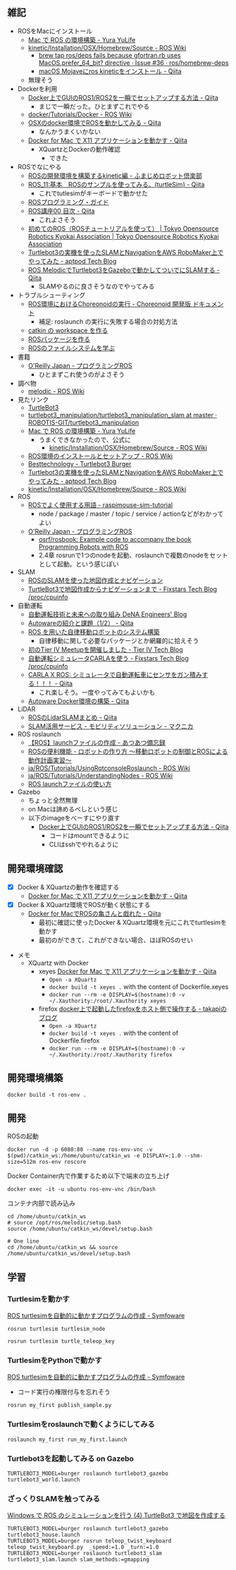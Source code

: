 ## 雑記

- ROSをMacにインストール
  - [Mac で ROS の環境構築 - Yura YuLife](https://yura2.hateblo.jp/entry/2016/11/09/Mac_%E3%81%A7_ROS_%E3%81%AE%E7%92%B0%E5%A2%83%E6%A7%8B%E7%AF%89)
  - [kinetic/Installation/OSX/Homebrew/Source - ROS Wiki](http://wiki.ros.org/kinetic/Installation/OSX/Homebrew/Source)
    - [brew tap ros/deps fails because gfortran.rb uses MacOS.prefer_64_bit? directive · Issue #36 · ros/homebrew-deps](https://github.com/ros/homebrew-deps/issues/36)
    - [macOS Mojaveにros kineticをインストール - Qiita](https://qiita.com/watakandai/items/f19f42929193ee45e39c)
  - 無理そう
- Dockerを利用
  - [Docker上でGUIのROS1/ROS2を一瞬でセットアップする方法 - Qiita](https://qiita.com/karaage0703/items/957bdc7b4dabfc6639da)
    - まじで一瞬だった。ひとまずこれでやる
  - [docker/Tutorials/Docker - ROS Wiki](http://wiki.ros.org/docker/Tutorials/Docker)
  - [OSXのdocker環境でROSを動かしてみる - Qiita](https://qiita.com/mechamogera/items/1de9a49306087936d954)
    - なんかうまくいかない
  - [Docker for Mac で X11 アプリケーションを動かす - Qiita](https://qiita.com/hoto17296/items/bdb2ab24bc32b6b7f360)
    - XQuartzとDockerの動作確認
      - できた
- ROSでなにやる
  - [ROSの開発環境を構築するkinetic編 - ふまじめロボット倶楽部](http://dashimaki360.hatenablog.com/entry/2018/01/08/235959)
  - [ROS_11:基本　ROSのサンプルを使ってみる。(turtleSim) - Qiita](https://qiita.com/NWLab/items/687bbac01e69301e24c5)
    - これでtutlesimがキーボードで動かせた
  - [ROSプログラミング・ガイド](https://tail-island.github.io/six_point_two_eight/)
  - [ROS講座00 目次 - Qiita](https://qiita.com/srs/items/5f44440afea0eb616b4a)
    - これよさそう
  - [初めてのROS（ROSチュートリアルを使って） | Tokyo Opensource Robotics Kyokai Association | Tokyo Opensource Robotics Kyokai Association](https://opensource-robotics.tokyo.jp/?p=4450)
  - [Turtlebot3の実機を使ったSLAMとNavigationをAWS RoboMaker上でやってみた - aptpod Tech Blog](https://tech.aptpod.co.jp/entry/2020/07/03/100000#%E3%82%A4%E3%83%B3%E3%82%BF%E3%83%BC%E3%83%8D%E3%83%83%E3%83%88%E7%B5%8C%E7%94%B1%E3%81%A7SLAMNavigation%E3%82%92%E5%8B%95%E3%81%8B%E3%81%99%E3%81%9F%E3%82%81%E3%81%AB%E5%BF%85%E8%A6%81%E3%81%AAROS%E3%83%88%E3%83%94%E3%83%83%E3%82%AF%E3%82%92%E8%AA%BF%E3%81%B9%E3%82%8B)
  - [ROS MelodicでTurtlebot3をGazeboで動かしてついでにSLAMする - Qiita](https://qiita.com/protocol1964/items/1e63aebddd7d5bfd0d1b)
    - SLAMやるのに良さそうなのでやってみる
- トラブルシューティング
  - [ROS環境におけるChoreonoidの実行 - Choreonoid 開発版 ドキュメント](https://choreonoid.org/ja/manuals/latest/ros/run-choreonoid.html#id8)
    - 補足: roslaunch の実行に失敗する場合の対処方法
  - [catkin の workspace を作る](http://wiki.ros.org/ja/catkin/Tutorials/create_a_workspace)
  - [ROSパッケージを作る](http://wiki.ros.org/ja/ROS/Tutorials/CreatingPackage)
  - [ROSのファイルシステムを学ぶ](http://wiki.ros.org/ja/ROS/Tutorials/NavigatingTheFilesystem#ja.2FROS.2FTutorials.2Fcatkin.2FNavigatingTheFilesystem.roscd_.2BMJJPfzBG-)
- 書籍
  - [O'Reilly Japan - プログラミングROS](https://www.oreilly.co.jp/books/9784873118093/)
    - ひとまずこれ使うのがよさそう
- 調べ物
  - [melodic - ROS Wiki](http://wiki.ros.org/melodic)
- 見たリンク
  - [TurtleBot3](https://emanual.robotis.com/docs/en/platform/turtlebot3/simulation/#ros-1-simulation)
  - [turtlebot3_manipulation/turtlebot3_manipulation_slam at master · ROBOTIS-GIT/turtlebot3_manipulation](https://github.com/ROBOTIS-GIT/turtlebot3_manipulation/tree/master/turtlebot3_manipulation_slam)
  - [Mac で ROS の環境構築 - Yura YuLife](https://yura2.hateblo.jp/entry/2016/11/09/Mac_%E3%81%A7_ROS_%E3%81%AE%E7%92%B0%E5%A2%83%E6%A7%8B%E7%AF%89)
    - うまくできなかったので、公式に
      - [kinetic/Installation/OSX/Homebrew/Source - ROS Wiki](http://wiki.ros.org/kinetic/Installation/OSX/Homebrew/Source)
  - [ROS環境のインストールとセットアップ - ROS Wiki](http://wiki.ros.org/ja/ROS/Tutorials/InstallingandConfiguringROSEnvironment)
  - [Besttechnology - Turtlebot3 Burger](https://www.besttechnology.co.jp/modules/onlineshop/index.php?fct=photo&p=192)
  - [Turtlebot3の実機を使ったSLAMとNavigationをAWS RoboMaker上でやってみた - aptpod Tech Blog](https://tech.aptpod.co.jp/entry/2020/07/03/100000)
  - [kinetic/Installation/OSX/Homebrew/Source - ROS Wiki](http://wiki.ros.org/kinetic/Installation/OSX/Homebrew/Source)
- ROS
  - [ROSでよく使用する用語 - raspimouse-sim-tutorial](https://raspimouse-sim-tutorial.gitbook.io/project/ros_tutorial/appendix/ros_word)
    - node / package / master / topic / service / actionなどがわかってよい
  - [O'Reilly Japan - プログラミングROS](https://www.oreilly.co.jp/books/9784873118093/)
    - [osrf/rosbook: Example code to accompany the book Programming Robots with ROS](https://github.com/osrf/rosbook)
    - 2.4章 rosrunで1つのnodeを起動、roslaunchで複数のnodeをセットとして起動。という感じぽい
- SLAM
  - [ROSのSLAMを使った地図作成とナビゲーション](http://joe.ash.jp/program/ros/tutorial/tutorial_slam.htm)
  - [TurtleBot3で地図作成からナビゲーションまで - Fixstars Tech Blog /proc/cpuinfo](https://proc-cpuinfo.fixstars.com/2018/11/turtlebot3-navigation/)
- 自動運転
  - [自動運転技術と未来への取り組み DeNA Engineers' Blog](https://engineer.dena.com/posts/2018.12/future-driverless-cars/)
  - [Autowareの紹介と課題（1/2） - Qiita](https://qiita.com/yukkysaito/items/21a70ec6b07f1ca559cb)
  - [ROS を用いた自律移動ロボットのシステム構築](https://www.slideshare.net/hara-y/ros-nav-rsj-seminar)
    - 自律移動に関して必要なパッケージとか網羅的に拾えそう
  - [初のTier IV Meetupを開催しました - Tier IV Tech Blog](https://tech.tier4.jp/entry/2020/10/28/160000)
  - [自動運転シミュレータCARLAを使う - Fixstars Tech Blog /proc/cpuinfo](https://proc-cpuinfo.fixstars.com/2019/01/carla-simulator/)
  - [CARLA X ROS: シミュレータで自動運転車にセンサをガン積みする！！！ - Qiita](https://qiita.com/chin_self_driving_car/items/a65e46bcbd3b4fdadbcf)
    - これ楽しそう。一度やってみてもよいかも
  - [Autoware Docker環境の構築 - Qiita](https://qiita.com/kameyama-eiji/items/0b3f914dbe03a83a1231#autoware-docker%E3%81%AE%E3%82%BB%E3%83%83%E3%83%88%E3%82%A2%E3%83%83%E3%83%97)
- LiDAR
  - [ROSのLidarSLAMまとめ - Qiita](https://qiita.com/nnn112358/items/814c0fb0d2075eb71da0#google-cartographer)
  - [SLAM活用サービス - モビリティソリューション - マクニカ](https://www.macnica.co.jp/business/maas/services/134556/)
- ROS roslaunch
  - [【ROS】launchファイルの作成 - あつあつ備忘録](https://atsuyakoike.hatenablog.com/entry/2019/05/06/155130)
  - [ROSの便利機能 - ロボットの作り方 ～移動ロボットの制御とROSによる動作計画実習～](https://at-wat.github.io/ROS-quick-start-up/ros-launch.html)
  - [ja/ROS/Tutorials/UsingRqtconsoleRoslaunch - ROS Wiki](http://wiki.ros.org/ja/ROS/Tutorials/UsingRqtconsoleRoslaunch)
  - [ja/ROS/Tutorials/UnderstandingNodes - ROS Wiki](http://wiki.ros.org/ja/ROS/Tutorials/UnderstandingNodes)
  - [ROS launchファイルの使い方](https://kazuyamashi.github.io/ros_lecture/ros_launch.html)
- Gazebo
  - ちょっと全然無理
  - on Macは諦めるべしという感じ
  - 以下のimageをべーすにやり直す
    - [Docker上でGUIのROS1/ROS2を一瞬でセットアップする方法 - Qiita](https://qiita.com/karaage0703/items/957bdc7b4dabfc6639da)
      - コードはmountできるように
      - CLIはsshでやれるように

## 開発環境確認

- [x] Docker & XQuartzの動作を確認する
  - [Docker for Mac で X11 アプリケーションを動かす - Qiita](https://qiita.com/hoto17296/items/bdb2ab24bc32b6b7f360)
- [x] Docker & XQuartz環境でROSが動く状態にする
  - [Docker for MacでROSの亀さんと戯れた - Qiita](https://qiita.com/ryo_21/items/4e0006adcb300173acda)
    - 最初に確認に使ったDocker & XQuartz環境を元にこれでturtlesimを動かす
    - 最初のができて、これができない場合、ほぼROSのせい

- メモ
  - XQuartz with Docker
    - xeyes [Docker for Mac で X11 アプリケーションを動かす - Qiita](https://qiita.com/hoto17296/items/bdb2ab24bc32b6b7f360)
      - `Open -a XQuartz`
      - `docker build -t xeyes .` with the content of Dockerfile.xeyes
      - `docker run --rm -e DISPLAY=$(hostname):0 -v ~/.Xauthority:/root/.Xauthority xeyes`
    - firefox [docker上で起動したfirefoxをホスト側で操作する - takapiのブログ](https://takapi86.hatenablog.com/entry/2019/03/24/144008)
      - `Open -a XQuartz`
      - `docker build -t xeyes .` with the content of Dockerfile.firefox
      - `docker run --rm -e DISPLAY=$(hostname):0 -v ~/.Xauthority:/root/.Xauthority firefox`

## 開発環境構築

```
docker build -t ros-env .
```

## 開発

ROSの起動

```
docker run -d -p 6080:80 --name ros-env-vnc -v $(pwd)/catkin_ws:/home/ubuntu/catkin_ws -e DISPLAY=:1.0 --shm-size=512m ros-env roscore
```

Docker Container内で作業するため以下で端末の立ち上げ

```
docker exec -it -u ubuntu ros-env-vnc /bin/bash
```

コンテナ内部で読み込み

```
cd /home/ubuntu/catkin_ws
# source /opt/ros/melodic/setup.bash
source /home/ubuntu/catkin_ws/devel/setup.bash

# One line
cd /home/ubuntu/catkin_ws && source /home/ubuntu/catkin_ws/devel/setup.bash
```

## 学習

### Turtlesimを動かす

[ROS turtlesimを自動的に動かすプログラムの作成 - Symfoware](https://symfoware.blog.fc2.com/blog-entry-2284.html)

```
rosrun turtlesim turtlesim_node
```

```
rosrun turtlesim turtle_teleop_key
```

### TurtlesimをPythonで動かす

[ROS turtlesimを自動的に動かすプログラムの作成 - Symfoware](https://symfoware.blog.fc2.com/blog-entry-2284.html)

- コード実行の権限付与を忘れそう

```
rosrun my_first publish_sample.py
```

### Turtlesimをroslaunchで動くようにしてみる

```
roslaunch my_first run_my_first.launch
```

### Turtlebot3を起動してみる on Gazebo

```
TURTLEBOT3_MODEL=burger roslaunch turtlebot3_gazebo turtlebot3_world.launch
```

### ざっくりSLAMを触ってみる

[Windows で ROS のシミュレーションを行う (4) TurtleBot3 で地図を作成する](https://brain.cc.kogakuin.ac.jp/~kanamaru/lecture/ROS/index4.html)

```
TURTLEBOT3_MODEL=burger roslaunch turtlebot3_gazebo turtlebot3_house.launch
TURTLEBOT3_MODEL=burger rosrun teleop_twist_keyboard teleop_twist_keyboard.py  _speed:=1.0 _turn:=1.0
TURTLEBOT3_MODEL=burger roslaunch turtlebot3_slam turtlebot3_slam.launch slam_methods:=gmapping
```
